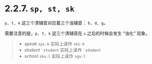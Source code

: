 # 2.2.7. `sp, st, sk`

`p, t, k` 这三个清辅音对应着三个浊辅音： `b, d, g`。

需要注意的是，`p, t, k` 这三个清辅音在 `s` 之后的时候会发生 “浊化” 现象。

> * *speak* `spiːk` 实际上读作 `sbiːk`<span class="speak-word-inline" data-audio-uk="/audios/speak-uk.mp3" data-audio-us="speak-us.mp3"></span>
> * *student* `ˈstudənt` 实际上读作 `ˈsdudənt`<span class="speak-word-inline" data-audio-uk="/audios/student-uk.mp3" data-audio-us="student-us.mp3"></span>
> * *school* `skuːl` 实际上读作 `sguːl`<span class="speak-word-inline" data-audio-uk="/audios/school-uk.mp3" data-audio-us="school-us.mp3"></span>
